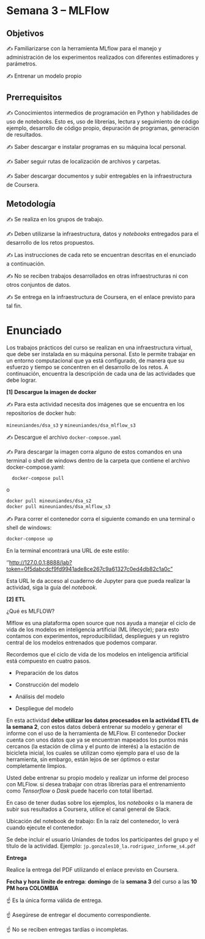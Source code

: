# Semana 3 – MLFlow

## Objetivos



✍   Familiarizarse con la herramienta MLflow para el manejo y administración de los experimentos realizados con diferentes estimadores y parámetros.

✍   Entrenar un modelo propio

## Prerrequisitos

✍   Conocimientos intermedios de programación en Python y habilidades de uso de notebooks. Esto es, uso de librerías, lectura y seguimiento de código ejemplo, desarrollo de código propio, depuración de programas, generación de resultados.

✍   Saber descargar e instalar programas en su máquina local personal.

✍   Saber seguir rutas de localización de archivos y carpetas.

✍   Saber descargar documentos y subir entregables en la infraestructura de Coursera.

## Metodología

✍   Se realiza en los grupos de trabajo.

✍   Deben utilizarse la infraestructura, datos y *notebooks* entregados para el desarrollo de los retos propuestos.

✍   Las instrucciones de cada reto se encuentran descritas en el enunciado a continuación.

✍    No se reciben trabajos desarrollados en otras infraestructuras ni con otros conjuntos de datos.

✍   Se entrega en la infraestructura de Coursera, en el enlace previsto para tal fin.

# Enunciado

Los trabajos prácticos del curso se realizan en una infraestructura virtual, que debe ser instalada en su máquina personal. Esto le permite trabajar en un entorno computacional que ya está configurado, de manera que su esfuerzo y tiempo se concentren en el desarrollo de los retos. A continuación, encuentra la descripción de cada una de las actividades que debe lograr.

**[1]**  **Descargue la imagen de docker**

✍   Para esta actividad necesita dos imágenes que se encuentra en los repositorios de docker hub:

 `mineuniandes/dsa_s3` y `mineuniandes/dsa_mlflow_s3`

✍   Descargue el archivo `docker-compsoe.yaml`

✍   Para descargar la imagen corra alguno de estos comandos en una terminal o shell de windows dentro de la carpeta que contiene el archivo docker-compose.yaml:

```bash
  docker-compose pull
```

o 

```bash
docker pull mineuniandes/dsa_s2
docker pull mineuniandes/dsa_mlflow_s3

```



✍   Para correr el contenedor corra el siguiente comando en una terminal o shell de windows:

```bash
docker-compose up
```



En la terminal encontrará una URL de este estilo:

  ‘’http://127.0.0.1:8888/lab?token=0f5dabcdcf9fd9941ade8ce267c9a61327c0ed4db82c1a0c”

 Esta URL le da acceso al cuaderno de Jupyter para que pueda realizar la actividad, siga la guía del *notebook*.

  

**[2]**  **ETL**

¿Qué es MLFLOW?

 

Mlflow es una plataforma open source que nos ayuda a manejar el ciclo de vida de los modelos en inteligencia artificial (ML lifecycle); para esto contamos con experimentos, reproducibilidad, despliegues y un registro central de los modelos entrenados que podemos comparar.

 

Recordemos que el ciclo de vida de los modelos en inteligencia artificial está compuesto en cuatro pasos.

 

- Preparación de los datos

- Construcción del modelo

-  Análisis del modelo

- Despliegue del modelo

 

En esta actividad **debe utilizar los datos procesados en la actividad ETL de la semana 2**, con estos datos deberá entrenar su modelo y generar el informe con el uso de la herramienta de MLFlow. El contenedor Docker cuenta con unos datos que ya se encuentran mapeados los puntos más cercanos (la estación de clima y el punto de interés) a la estación de bicicleta inicial, los cuales se utilizan como ejemplo para el uso de la herramienta, sin embargo, están lejos de ser óptimos o estar completamente limpios.


 Usted debe entrenar su propio modelo y realizar un informe del proceso con MLFlow. si desea trabajar con otras librerías para el entrenamiento como *Tensorflow* o *Dask* puede hacerlo con total libertad.

 En caso de tener dudas sobre los ejemplos, los *notebooks* o la manera de subir sus resultados a Coursera, utilice el canal general de Slack.

Ubicación del notebook de trabajo: En la raíz del contenedor, lo verá cuando ejecute el contenedor.

Se debe incluir el usuario Uniandes de todos los participantes del grupo y el título de la actividad. Ejemplo:
`jp.gonzales10_la.rodriguez_informe_s4.pdf`

**Entrega**

Realice la entrega del PDF utilizando el enlace previsto en Coursera.

**Fecha y hora límite de entrega**: **domingo** de la **semana 3** del curso a las **10 PM hora COLOMBIA**

☝   Es la única forma válida de entrega.

☝   Asegúrese de entregar el documento correspondiente.

☝   No se reciben entregas tardías o incompletas.